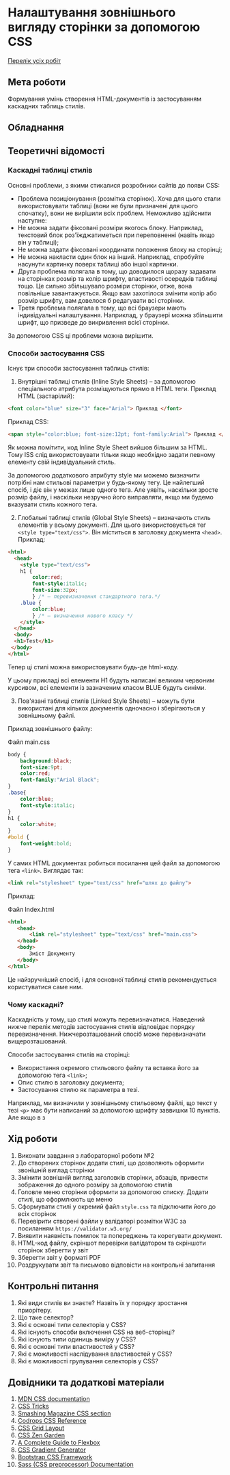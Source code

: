# Налаштування зовнішнього вигляду сторінки за допомогою CSS

[Перелік усіх робіт](../README.md)

## Мета роботи

Формування умінь створення HTML-документів із застосуванням каскадних таблиць стилів.

## Обладнання

## Теоретичні відомості

### Каскадні таблиці стилів

Основні проблеми, з якими стикалися розробники сайтів до появи CSS:

- Проблема позиціонування (розмітка сторінок). Хоча для цього стали використовувати таблиці (вони не були призначені для цього спочатку), вони не вирішили всіх проблем. Неможливо здійснити наступне:
- Не можна задати фіксовані розміри якогось блоку. Наприклад, текстовий блок роз'їжджатиметься при переповненні (навіть якщо він у таблиці);
- Не можна задати фіксовані координати положення блоку на сторінці;
- Не можна накласти один блок на інший. Наприклад, спробуйте насунути картинку поверх таблиці або іншої картинки.
- Друга проблема полягала в тому, що доводилося щоразу задавати на сторінках розмір та колір шрифту, властивості осередків таблиці тощо. Це сильно збільшувало розміри сторінки, отже, вона повільніше завантажується. Якщо вам захотілося змінити колір або розмір шрифту, вам довелося б редагувати всі сторінки.
- Третя проблема полягала в тому, що всі браузери мають індивідуальні налаштування. Наприклад, у браузері можна збільшити шрифт, що призведе до викривлення всієї сторінки.

За допомогою CSS ці проблеми можна вирішити.

 

### Способи застосування CSS

 
Існує три способи застосування таблиць стилів:

1. Внутрішні таблиці стилів (Inline Style Sheets) – за допомогою спеціального атрибута розміщуються прямо в HTML теги. Приклад HTML (застарілий):

```html
<font color="blue" size="3" face="Arial"> Приклад </font>
```
 

Приклад CSS:

 
```html
<span style="color:blue; font-size:12pt; font-family:Arial"> Приклад </span>
```
 

Як можна помітити, код Inline Style Sheet вийшов більшим за HTML. Тому ISS слід використовувати тільки якщо необхідно задати певному елементу свій індивідуальний стиль.

За допомогою додаткового атрибуту style ми можемо визначити потрібні нам стильові параметри у будь-якому тегу. Це найлегший спосіб, і діє він у межах лише одного тега. Але уявіть, наскільки зросте розмір файлу, і наскільки незручно його виправляти, якщо ми будемо вказувати стиль кожного тега.

2. Глобальні таблиці стилів (Global Style Sheets) – визначають стиль елементів у всьому документі. Для цього використовується тег `<style type="text/css">`. Він міститься в заголовку документа `<head>`. Приклад:

 
```html
<html>
  <head>
    <style type="text/css">
    h1 {
        color:red; 
        font-style:italic; 
        font-size:32px;
        } /* – перевизначення стандартного тега.*/
    .blue { 
        color:blue;
        } /* – визначення нового класу */
    </style>
  </head>
  <body>
  <h1>Test</h1>
 </body>
</html>
```
Тепер ці стилі можна використовувати будь-де html-коду.


 

У цьому прикладі всі елементи H1 будуть написані великим червоним курсивом, всі елементи із зазначеним класом BLUE будуть синіми.

3. Пов'язані таблиці стилів (Linked Style Sheets) – можуть бути використані для кількох документів одночасно і зберігаються у зовнішньому файлі.

Приклад зовнішнього файлу:

Файл main.css
```css
body {
    background:black; 
    font-size:9pt; 
    color:red; 
    font-family:"Arial Black";
}
.base{
    color:blue; 
    font-style:italic;
}
h1 {
    color:white;
}
#bold {
    font-weight:bold;
}
```

У самих HTML документах робиться посилання цей файл за допомогою тега `<link>`. Виглядає так:
```html
<link rel="stylesheet" type="text/css" href="шлях до файлу">
```
Приклад:

Файл Index.html
```html
<html>
   <head>
       <link rel="stylesheet" type="text/css" href="main.css">
   </head>
   <body>
       Зміст Документу
   </body>
</html>
```
 
Це найзручніший спосіб, і для основної таблиці стилів рекомендується користуватися саме ним.

### Чому каскадні?

Каскадність у тому, що стилі можуть перевизначатися. Наведений нижче перелік методів застосування стилів відповідає порядку перевизначення. Нижчерозташований спосіб може перевизначати вищерозташований.

Способи застосування стилів на сторінці:

- Використання окремого стильового файлу та вставка його за допомогою тега `<link>`;
- Опис стилю в заголовку документа;
- Застосування стилю як параметра в тезі.

Наприклад, ми визначили у зовнішньому стильовому файлі, що текст у тезі `<p>` має бути написаний за допомогою шрифту заввишки 10 пунктів. Але якщо в з

## Хід роботи

1. Виконати завдання з лабораторної роботи №2
2. До створених сторінок додати стилі, що дозволяють оформити звонішній виглад сторінки
3. Змінити зовнішній вигляд заголовків сторінки, абзаців, привести зображення до одного розміру за допомогою стилів
4. Головле меню сторінки оформити за допомогою списку. Додати стилі, що оформлюють це меню
5. Сформувати стилі у окремий файл `style.css` та підключити його до всіх сторінок
6. Перевірити створені файли у валідаторі розмітки W3C за посиланням `https://validator.w3.org/`
7. Виявити наявність помилок та попереджень та корегувати документ.
8. HTML-код файлу, скріншот перевірки валідатором та скріншоти сторінок зберегти у звіт
9.  Зберегти звіт у форматі PDF
10. Роздрукувати звіт та письмово відповісти на контрольні запитання


## Контрольні питання

1. Які види стилів ви знаєте? Назвіть їх у порядку зростання приорітеру.
1. Що таке селектор?
2. Які є основні типи селекторів у CSS?
3. Які існують способи включення CSS на веб-сторінці?
4. Які існують типи одиниць виміру у CSS?
5. Які є основні типи властивостей у CSS?
6. Які є можливості наслідування властивостей у CSS?
7. Які є можливості групування селекторів у CSS?


## Довідники та додаткові матеріали

1. [MDN CSS documentation](https://developer.mozilla.org/en-US/docs/Web/CSS)
2. [CSS Tricks](https://css-tricks.com/)
3. [Smashing Magazine CSS section](https://www.smashingmagazine.com/category/css/)
4. [Codrops CSS Reference](https://tympanus.net/codrops/css_reference/)
5. [CSS Grid Layout](https://cssgrid.io/)
6. [CSS Zen Garden](http://www.csszengarden.com/)
7. [A Complete Guide to Flexbox](https://css-tricks.com/snippets/css/a-guide-to-flexbox/)
8. [CSS Gradient Generator](https://cssgradient.io/)
9. [Bootstrap CSS Framework](https://getbootstrap.com/docs/5.1/getting-started/introduction/)
10. [Sass (CSS preprocessor) Documentation](https://sass-lang.com/documentation)

 

